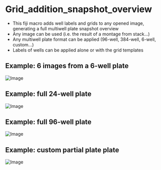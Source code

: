 # Grid_addition_snapshot_overview

* This fiji macro adds well labels and grids to any opened image, generating a full multiwell plate snapshot overview
* Any image can be used (i.e. the result of a montage from stack...)
* Any multiwell plate format can be applied (96-well, 384-well, 6-well, custom...)
* Labels of wells can be applied alone or with the grid templates
## Example: 6 images from a 6-well plate
![Image](Example1.png)
## Example: full 24-well plate 
![Image](Example2.png)
## Example: full 96-well plate
![Image](Example3.png)
## Example: custom partial plate plate 
![Image](Example4.png)
